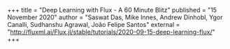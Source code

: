 +++
title = "Deep Learning with Flux - A 60 Minute Blitz"
published = "15 November 2020"
author = "Saswat Das, Mike Innes, Andrew Dinhobl, Ygor Canalli, Sudhanshu Agrawal, João Felipe Santos"
external = "http://fluxml.ai/Flux.jl/stable/tutorials/2020-09-15-deep-learning-flux/"
+++
